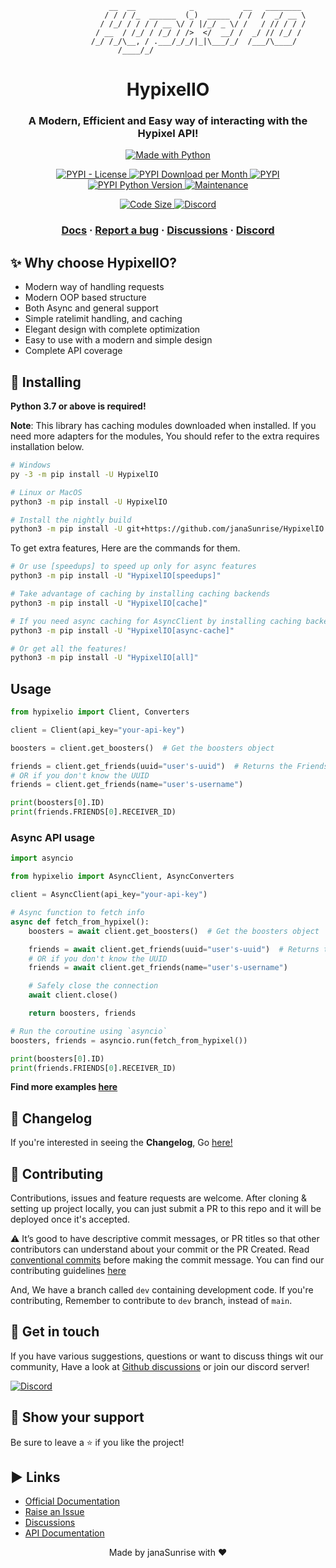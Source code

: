 ```
                      __  __            _           __   ________
                     / / / /_  ______  (_)  _____  / /  /  _/ __ \
                    / /_/ / / / / __ \/ / |/_/ _ \/ /   / // / / /
                   / __  / /_/ / /_/ / />  </  __/ /  _/ // /_/ /
                  /_/ /_/\__, / .___/_/_/|_|\___/_/  /___/\____/  
                        /____/_/  
```

<h1 align="center">
  HypixelIO
</h1>

<h3 align="center">
A Modern, Efficient and Easy way of interacting with the Hypixel API!
</h3>

<p align="center">

<a href="https://www.python.org/">
    <img src="http://ForTheBadge.com/images/badges/made-with-python.svg" alt="Made with Python" />
</a>

</p>

<p align="center">

<a href="https://pypi.org/project/HypixelIO">
    <img src="https://img.shields.io/pypi/l/HypixelIO" alt="PYPI - License" />
</a>

<a href="https://pypi.org/project/HypixelIO">
    <img src="https://img.shields.io/pypi/dm/ansicolortags.svg" alt="PYPI Download per Month" />
</a>

<a href="https://pypi.org/project/HypixelIO">
    <img src="https://img.shields.io/pypi/v/HypixelIO" alt="PYPI" />
</a>

<a href="https://pypi.org/project/HypixelIO">
    <img src="https://img.shields.io/pypi/pyversions/HypixelIO" alt="PYPI Python Version" />
</a>

<a href="https://GitHub.com/janaSunrise/HypixelIO/graphs/commit-activity">
    <img src="https://img.shields.io/badge/Maintained%3F-yes-green.svg" alt="Maintenance" />
</a>

</p>

<p align="center">

<a href="https://github.com/janaSunrise/HypixelIO">
    <img src="https://img.shields.io/github/languages/code-size/janaSunrise/HypixelIO" alt="Code Size" />
</a>

<a href="https://discord.gg/MKC4qna4Gz">
    <img src="https://discordapp.com/api/guilds/835940276869791816/widget.png?style=shield" alt="Discord" />
</a>

</p>

<h3 align="center">
  <a href="https://hypixelio.readthedocs.org">Docs</a>
  <span> · </span>
  <a href="https://github.com/janaSunrise/HypixelIO/issues">Report a bug</a>
  <span> · </span>
  <a href="https://github.com/janaSunrise/HypixelIO/discussions">Discussions</a>
  <span> · </span>
  <a href="https://discord.gg/MKC4qna4Gz">Discord</a>
</h3>

## ✨ Why choose HypixelIO?

- Modern way of handling requests
- Modern OOP based structure  
- Both Async and general support
- Simple ratelimit handling, and caching
- Elegant design with complete optimization
- Easy to use with a modern and simple design
- Complete API coverage

## 🚀 Installing

**Python 3.7 or above is required!**

**Note**: This library has caching modules downloaded when installed. If you need more
adapters for the modules, You should refer to the extra requires installation below.

```sh
# Windows
py -3 -m pip install -U HypixelIO

# Linux or MacOS
python3 -m pip install -U HypixelIO

# Install the nightly build
python3 -m pip install -U git+https://github.com/janaSunrise/HypixelIO
```

To get extra features, Here are the commands for them.

```sh
# Or use [speedups] to speed up only for async features
python3 -m pip install -U "HypixelIO[speedups]"

# Take advantage of caching by installing caching backends
python3 -m pip install -U "HypixelIO[cache]"

# If you need async caching for AsyncClient by installing caching backends
python3 -m pip install -U "HypixelIO[async-cache]"

# Or get all the features!
python3 -m pip install -U "HypixelIO[all]"
```

## Usage

```python
from hypixelio import Client, Converters

client = Client(api_key="your-api-key")

boosters = client.get_boosters()  # Get the boosters object

friends = client.get_friends(uuid="user's-uuid")  # Returns the Friends object
# OR if you don't know the UUID
friends = client.get_friends(name="user's-username")

print(boosters[0].ID)
print(friends.FRIENDS[0].RECEIVER_ID)
```

### Async API usage

```python
import asyncio

from hypixelio import AsyncClient, AsyncConverters

client = AsyncClient(api_key="your-api-key")

# Async function to fetch info
async def fetch_from_hypixel():
    boosters = await client.get_boosters()  # Get the boosters object

    friends = await client.get_friends(uuid="user's-uuid")  # Returns the Friends object
    # OR if you don't know the UUID
    friends = await client.get_friends(name="user's-username")

    # Safely close the connection
    await client.close()

    return boosters, friends

# Run the coroutine using `asyncio`
boosters, friends = asyncio.run(fetch_from_hypixel())

print(boosters[0].ID)
print(friends.FRIENDS[0].RECEIVER_ID)
```

**Find more examples [here](https://github.com/janaSunrise/HypixelIO/tree/main/examples)**

## 📢 Changelog

If you're interested in seeing the **Changelog**, Go [here!](https://github.com/janaSunrise/HypixelIO/blob/main/CHANGELOG.md)

## 🤝 Contributing

Contributions, issues and feature requests are welcome. After cloning & setting up project locally, you can just submit
a PR to this repo and it will be deployed once it's accepted.

⚠️ It’s good to have descriptive commit messages, or PR titles so that other contributors can understand about your
commit or the PR Created. Read [conventional commits](https://www.conventionalcommits.org/en/v1.0.0-beta.3/) before
making the commit message. You can find our contributing guidelines [here](https://github.com/janaSunrise/HypixelIO/blob/main/CONTRIBUTING.md)

And, We have a branch called `dev` containing development code. If you're contributing, Remember to contribute to
`dev` branch, instead of `main`.

## 💬 Get in touch

If you have various suggestions, questions or want to discuss things wit our community, Have a look at
[Github discussions](https://github.com/janaSunrise/HypixelIO/discussions) or join our discord server!

[![Discord](https://discordapp.com/api/guilds/835940276869791816/widget.png?style=shield)](https://discord.gg/MKC4qna4Gz)

## 🙌 Show your support

Be sure to leave a ⭐️ if you like the project!

## ▶ Links

- [Official Documentation](http://hypixelio.rtfd.io/)
- [Raise an Issue](https://github.com/janaSunrise/HypixelIO/issues)
- [Discussions](https://github.com/janaSunrise/HypixelIO/discussions)
- [API Documentation](https://api.hypixel.net)


<div align="center">Made by janaSunrise with ❤</div>
